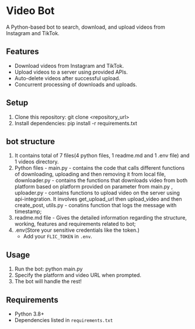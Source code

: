 # Video Bot

A Python-based bot to search, download, and upload videos from Instagram and TikTok.

## Features
- Download videos from Instagram and TikTok.
- Upload videos to a server using provided APIs.
- Auto-delete videos after successful upload.
- Concurrent processing of downloads and uploads.

## Setup
1. Clone this repository:   git clone <repository_url>
2. Install dependencies:    pip install -r requirements.txt

## bot structure
1. It contains total of 7 files(4 python files, 1 readme.md and 1 .env file) and 1 videos directory.
2. Python files - 
    main.py - contains the code that calls different functions of downloading, uploading and then removing it from local file, 
    downloader.py - contains the functions that downloads video from both platform based on platform provided on parameter from main.py , 
    uploader.py - contains functions to upload video on the server using api-integration. It involves get_upload_url then upload_video and then create_post, 
    utils.py - conatins function that logs the message with timestamp;
3. readme.md file - Gives the detailed information regarding the structure, working, features and requirements related to bot; 
4. .env(Store your sensitive credentials like the token.)
    - Add your `FLIC_TOKEN` in `.env`.

## Usage
1. Run the bot: python main.py
2. Specify the platform and video URL when prompted.
3. The bot will handle the rest!

## Requirements
- Python 3.8+
- Dependencies listed in `requirements.txt`